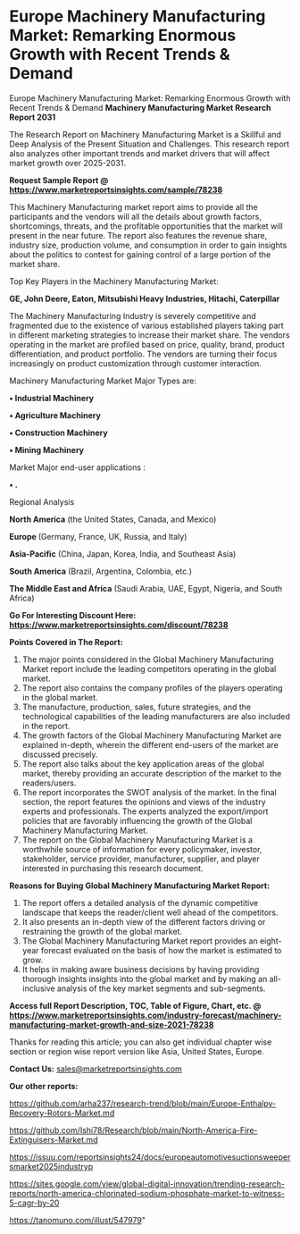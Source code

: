 # Europe Machinery Manufacturing Market: Remarking Enormous Growth with Recent Trends & Demand
Europe Machinery Manufacturing Market: Remarking Enormous Growth with Recent Trends & Demand
<strong>Machinery Manufacturing Market Research Report 2031</strong>

The Research Report on Machinery Manufacturing Market is a Skillful and Deep Analysis of the Present Situation and Challenges. This research report also analyzes other important trends and market drivers that will affect market growth over 2025-2031.

<strong>Request Sample Report @ <a href=https://www.marketreportsinsights.com/sample/78238>https://www.marketreportsinsights.com/sample/78238</a></strong>

This Machinery Manufacturing market report aims to provide all the participants and the vendors will all the details about growth factors, shortcomings, threats, and the profitable opportunities that the market will present in the near future. The report also features the revenue share, industry size, production volume, and consumption in order to gain insights about the politics to contest for gaining control of a large portion of the market share.

Top Key Players in the Machinery Manufacturing Market:

<strong>GE, John Deere, Eaton, Mitsubishi Heavy Industries, Hitachi, Caterpillar</strong>

The Machinery Manufacturing Industry is severely competitive and fragmented due to the existence of various established players taking part in different marketing strategies to increase their market share. The vendors operating in the market are profiled based on price, quality, brand, product differentiation, and product portfolio. The vendors are turning their focus increasingly on product customization through customer interaction.

Machinery Manufacturing Market Major Types are:

<strong>• Industrial Machinery

• Agriculture Machinery

• Construction Machinery

• Mining Machinery</strong>

Market Major end-user applications :

<strong>• .</strong>

Regional Analysis

</u><strong><b>North America</b></strong> (the United States, Canada, and Mexico)

<strong><b>Europe </b></strong>(Germany, France, UK, Russia, and Italy)

<strong><b>Asia-Pacific</b></strong> (China, Japan, Korea, India, and Southeast Asia)

<strong><b>South America</b></strong> (Brazil, Argentina, Colombia, etc.)

<strong><b>The Middle East and Africa</b></strong> (Saudi Arabia, UAE, Egypt, Nigeria, and South Africa)

<strong>Go For Interesting Discount Here: <a href=https://www.marketreportsinsights.com/discount/78238>https://www.marketreportsinsights.com/discount/78238</a></strong>

<strong>Points Covered in The Report:</strong>
<ol>
  <li>The major points considered in the Global Machinery Manufacturing Market report include the leading competitors operating in the global market.</li>
  <li>The report also contains the company profiles of the players operating in the global market.</li>
  <li>The manufacture, production, sales, future strategies, and the technological capabilities of the leading manufacturers are also included in the report.</li>
  <li>The growth factors of the Global Machinery Manufacturing Market are explained in-depth, wherein the different end-users of the market are discussed precisely.</li>
  <li>The report also talks about the key application areas of the global market, thereby providing an accurate description of the market to the readers/users.</li>
  <li>The report incorporates the SWOT analysis of the market. In the final section, the report features the opinions and views of the industry experts and professionals. The experts analyzed the export/import policies that are favorably influencing the growth of the Global Machinery Manufacturing Market.</li>
  <li>The report on the Global Machinery Manufacturing Market is a worthwhile source of information for every policymaker, investor, stakeholder, service provider, manufacturer, supplier, and player interested in purchasing this research document.</li>
</ol>
<strong>Reasons for Buying Global Machinery Manufacturing Market Report:</strong>

<ol>
  <li>The report offers a detailed analysis of the dynamic competitive landscape that keeps the reader/client well ahead of the competitors.</li>
  <li>It also presents an in-depth view of the different factors driving or restraining the growth of the global market.</li>
  <li>The Global Machinery Manufacturing Market report provides an eight-year forecast evaluated on the basis of how the market is estimated to grow.</li>
  <li>It helps in making aware business decisions by having providing thorough insights insights into the global market and by making an all-inclusive analysis of the key market segments and sub-segments.</li>
</ol>
<strong>Access full Report Description, TOC, Table of Figure, Chart, etc. @ <a href=https://www.marketreportsinsights.com/industry-forecast/machinery-manufacturing-market-growth-and-size-2021-78238>https://www.marketreportsinsights.com/industry-forecast/machinery-manufacturing-market-growth-and-size-2021-78238</a></strong>


Thanks for reading this article; you can also get individual chapter wise section or region wise report version like Asia, United States, Europe.

<strong>Contact Us:</strong>
sales@marketreportsinsights.com

<strong>Our other reports:</strong>

<a href=https://github.com/arha237/research-trend/blob/main/Europe-Enthalpy-Recovery-Rotors-Market.md>https://github.com/arha237/research-trend/blob/main/Europe-Enthalpy-Recovery-Rotors-Market.md</a>

<a href=https://github.com/Ishi78/Research/blob/main/North-America-Fire-Extinguisers-Market.md>https://github.com/Ishi78/Research/blob/main/North-America-Fire-Extinguisers-Market.md</a>

<a href=https://issuu.com/reportsinsights24/docs/europeautomotivesuctionsweepersmarket2025industryp>https://issuu.com/reportsinsights24/docs/europeautomotivesuctionsweepersmarket2025industryp</a>

<a href=https://sites.google.com/view/global-digital-innovation/trending-research-reports/north-america-chlorinated-sodium-phosphate-market-to-witness-5-cagr-by-20>https://sites.google.com/view/global-digital-innovation/trending-research-reports/north-america-chlorinated-sodium-phosphate-market-to-witness-5-cagr-by-20</a>

<a href=https://tanomuno.com/illust/547979>https://tanomuno.com/illust/547979</a>"
